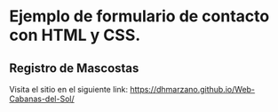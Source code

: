 # Ejemplo de formulario de contacto con HTML y CSS.
## Registro de Mascostas

Visita el sitio en el siguiente link: https://dhmarzano.github.io/Web-Cabanas-del-Sol/
